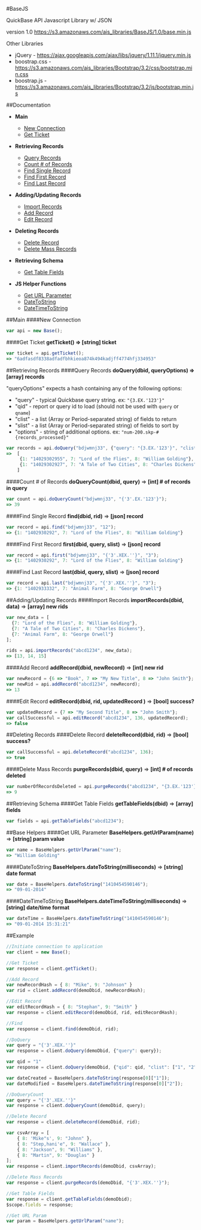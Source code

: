 #BaseJS

QuickBase API Javascript Library w/ JSON

version 1.0
https://s3.amazonaws.com/ais_libraries/BaseJS/1.0/base.min.js

Other Libraries
* jQuery - https://ajax.googleapis.com/ajax/libs/jquery/1.11.1/jquery.min.js
* boostrap.css - https://s3.amazonaws.com/ais_libraries/Bootstrap/3.2/css/bootstrap.min.css
* boostrap.js - https://s3.amazonaws.com/ais_libraries/Bootstrap/3.2/js/bootstrap.min.js

##Documentation

* **Main**
  - [New Connection](#new-connection)
  - [Get Ticket](#get-ticket)

* **Retrieving Records**
  - [Query Records](#query-records)
  - [Count # of Records](#count-queried-records)
  - [Find Single Record](#find-single-record)
  - [Find First Record](#find-first-record)
  - [Find Last Record](#find-last-record)

* **Adding/Updating Records**
  - [Import Records](#import-records)
  - [Add Record](#add-record)
  - [Edit Record](#edit-record)

* **Deleting Records**
  - [Delete Record](#delete-record)
  - [Delete Mass Records](#delete-mass-records)

* **Retrieving Schema**
  - [Get Table Fields](#get-table-fields)

* **JS Helper Functions**
  - [Get URL Parameter](#get-url-parameter)
  - [DateToString](#datetostring)
  - [DateTimeToString](#datetimetostring)

##Main
####New Connection

```javascript
var api = new Base();
```

####Get Ticket
**getTicket() => [string] ticket**

```javascript
var ticket = api.getTicket();
=> "6adfasdf8338adfadfbhkieoa874k494kadjff4774hfj334953"
```

##Retrieving Records
####Query Records
**doQuery(dbid, queryOptions) => [array] records**

"queryOptions" expects a hash containing any of the following options:

* "query" - typical Quickbase query string. ex: `"{3.EX.'123'}"`
* "qid" - report or query id to load (should not be used with `query` or `qname`)
* "clist" - a list (Array or Period-separated string) of fields to return
* "slist" - a list (Array or Period-separated string) of fields to sort by
* "options" - string of additional options. ex: `"num-200.skp-#{records_processed}"`

```javascript
var records = api.doQuery("bdjwmnj33", {"query": "{3.EX.'123'}", "clist": "3.6.10"});
=>  [
     {1: "14029302955", 7: "Lord of the Flies", 8: "William Golding"}, 
     {1: "14029302927", 7: "A Tale of Two Cities", 8: "Charles Dickens"}
    ]
```

####Count # of Records
**doQueryCount(dbid, query)** => **[int] # of records in query**

```javascript
var count = api.doQueryCount("bdjwmnj33", "{'3'.EX.'123'}");
=> 39
```

####Find Single Record
**find(dbid, rid)** => **[json] record**
```javascript
var record = api.find("bdjwmnj33", "12");
=> {1: "1402930292", 7: "Lord of the Flies", 8: "William Golding"}
```

####Find First Record
**first(dbid, query, slist)** => **[json] record**
```javascript
var record = api.first("bdjwmnj33", "{'3'.XEX.''}", "3");
=> {1: "1402930292", 7: "Lord of the Flies", 8: "William Golding"}
```

####Find Last Record
**last(dbid, query, slist)** => **[json] record**
```javascript
var record = api.last("bdjwmnj33", "{'3'.XEX.''}", "3");
=> {1: "1402933332", 7: "Animal Farm", 8: "George Orwell"}
```

##Adding/Updating Records
####Import Records
**importRecords(dbid, data)** => **[array] new rids**

```javascript
var new_data = [
  {7: "Lord of the Flies", 8: "William Golding"},
  {7: "A Tale of Two Cities", 8: "Charles Dickens"},
  {7: "Animal Farm", 8: "George Orwell"}
];

rids = api.importRecords("abcd1234", new_data);
=> [13, 14, 15]
````

####Add Record
**addRecord(dbid, newRecord)** => **[int] new rid**

```javascript
var newRecord = {6 => "Book", 7 => "My New Title", 8 => "John Smith"};
var newRid = api.addRecord("abcd1234", newRecord);
=> 13
````

####Edit Record
**editRecord(dbid, rid, updatedRecord )** => **[bool] success?**

```javascript
var updatedRecord = {7 => "My Second Title", 8 => "John Smith"};
var callSuccessful = api.editRecord("abcd1234", 136, updatedRecord);
=> false
````

##Deleting Records
####Delete Record
**deleteRecord(dbid, rid)** => **[bool] success?**

```javascript
var callSuccessful = api.deleteRecord("abcd1234", 136);
=> true
````

####Delete Mass Records
**purgeRecords(dbid, query)** => **[int] # of records deleted**

```javascript
var numberOfRecordsDeleted = api.purgeRecords("abcd1234", "{3.EX.'123'}");
=> 9
````

##Retrieving Schema
####Get Table Fields
**getTableFields(dbid)** => **[array] fields**

```javascript
var fields = api.getTableFields("abcd1234");
````

##Base Helpers
####Get URL Parameter
**BaseHelpers.getUrlParam(name)** => **[string] param value**

```javascript
var name = BaseHelpers.getUrlParam("name");
=> "William Golding"
````

####DateToString
**BaseHelpers.dateToString(milliseconds)** => **[string] date format**

```javascript
var date = BaseHelpers.dateToString("1410454590146");
=> "09-01-2014"
````

####DateTimeToString
**BaseHelpers.dateTimeToString(milliseconds)** => **[string] date/time format**

```javascript
var dateTime = BaseHelpers.dateTimeToString("1410454590146");
=> "09-01-2014 15:31:21"
````

##Example
```javascript
//Initiate connection to application
var client = new Base();

//Get Ticket
var response = client.getTicket();

//Add Record
var newRecordHash = { 8: "Mike", 9: "Johnson" }
var rid = client.addRecord(demoDbid, newRecordHash);

//Edit Record
var editRecordHash = { 8: "Stephan", 9: "Smith" }
var response = client.editRecord(demoDbid, rid, editRecordHash);

//Find
var response = client.find(demoDbid, rid);

//DoQuery
var query = "{'3'.XEX.''}"
var response = client.doQuery(demoDbid, {"query": query});

var qid = "1"
var response = client.doQuery(demoDbid, {"qid": qid, "clist": ["1", "2", "3", "4", "5"]});

var dateCreated = BaseHelpers.dateToString(response[0]["1"]);
var dateModified = BaseHelpers.dateTimeToString(response[0]["2"]);

//DoQueryCount
var query = "{'3'.XEX.''}"
var response = client.doQueryCount(demoDbid, query);

//Delete Record
var response = client.deleteRecord(demoDbid, rid);

var csvArray = [
	{ 8: 'Mike"s', 9: "Johnn" },
	{ 8: "Step,hani'e", 9: "Wallace" },
	{ 8: "Jackson", 9: "Williams" },
	{ 8: "Martin", 9: "Douglas" }
];
var response = client.importRecords(demoDbid, csvArray);

//Delete Mass Records
var response = client.purgeRecords(demoDbid, "{'3'.XEX.''}");

//Get Table Fields
var response = client.getTableFields(demoDbid);
$scope.fields = response;

//Get URL Param
var param = BaseHelpers.getUrlParam("name");
```
